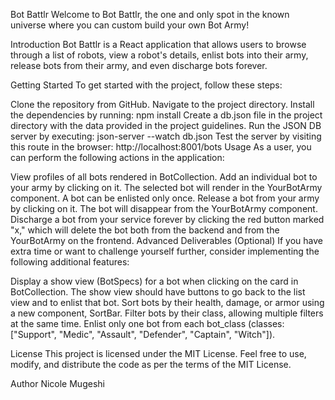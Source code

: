 Bot Battlr
Welcome to Bot Battlr, the one and only spot in the known universe where you can custom build your own Bot Army!

Introduction
Bot Battlr is a React application that allows users to browse through a list of robots, view a robot's details, enlist bots into their army, release bots from their army, and even discharge bots forever.

Getting Started
To get started with the project, follow these steps:

Clone the repository from GitHub.
Navigate to the project directory.
Install the dependencies by running: npm install
Create a db.json file in the project directory with the data provided in the project guidelines.
Run the JSON DB server by executing: json-server --watch db.json
Test the server by visiting this route in the browser: http://localhost:8001/bots
Usage
As a user, you can perform the following actions in the application:

View profiles of all bots rendered in BotCollection.
Add an individual bot to your army by clicking on it. The selected bot will render in the YourBotArmy component. A bot can be enlisted only once.
Release a bot from your army by clicking on it. The bot will disappear from the YourBotArmy component.
Discharge a bot from your service forever by clicking the red button marked "x," which will delete the bot both from the backend and from the YourBotArmy on the frontend.
Advanced Deliverables (Optional)
If you have extra time or want to challenge yourself further, consider implementing the following additional features:

Display a show view (BotSpecs) for a bot when clicking on the card in BotCollection. The show view should have buttons to go back to the list view and to enlist that bot.
Sort bots by their health, damage, or armor using a new component, SortBar.
Filter bots by their class, allowing multiple filters at the same time.
Enlist only one bot from each bot_class (classes: ["Support", "Medic", "Assault", "Defender", "Captain", "Witch"]).

License
This project is licensed under the MIT License. Feel free to use, modify, and distribute the code as per the terms of the MIT License.

Author
Nicole Mugeshi
